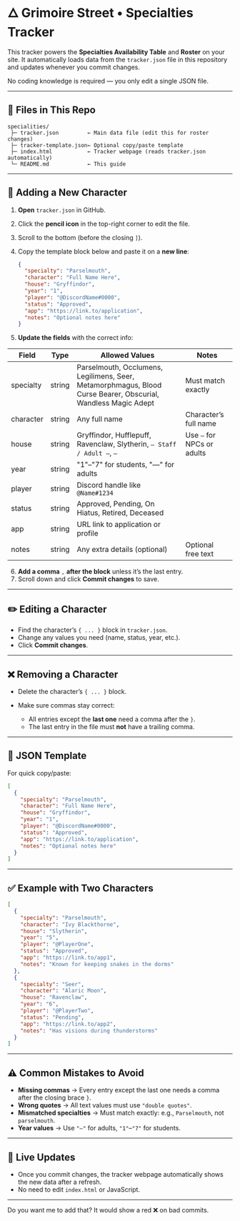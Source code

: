 # 🜂 Grimoire Street • Specialties Tracker

This tracker powers the **Specialties Availability Table** and **Roster** on your site.
It automatically loads data from the `tracker.json` file in this repository and updates whenever you commit changes.

No coding knowledge is required — you only edit a single JSON file.

---

## 📂 Files in This Repo

```
specialities/
 ├─ tracker.json         ← Main data file (edit this for roster changes)
 ├─ tracker-template.json← Optional copy/paste template
 ├─ index.html           ← Tracker webpage (reads tracker.json automatically)
 └─ README.md            ← This guide
```

---

## 📝 Adding a New Character

1. **Open** `tracker.json` in GitHub.

2. Click the **pencil icon** in the top-right corner to edit the file.

3. Scroll to the bottom (before the closing `]`).

4. Copy the template block below and paste it on a **new line**:

   ```json
   {
     "specialty": "Parselmouth",
     "character": "Full Name Here",
     "house": "Gryffindor",
     "year": "1",
     "player": "@DiscordName#0000",
     "status": "Approved",
     "app": "https://link.to/application",
     "notes": "Optional notes here"
   }
   ```

5. **Update the fields** with the correct info:

| Field     | Type   | Allowed Values                                                                                                | Notes                      |
| --------- | ------ | ------------------------------------------------------------------------------------------------------------- | -------------------------- |
| specialty | string | Parselmouth, Occlumens, Legilimens, Seer, Metamorphmagus, Blood Curse Bearer, Obscurial, Wandless Magic Adept | Must match exactly         |
| character | string | Any full name                                                                                                 | Character’s full name      |
| house     | string | Gryffindor, Hufflepuff, Ravenclaw, Slytherin, `— Staff / Adult —`, `—`                                        | Use `—` for NPCs or adults |
| year      | string | "1"–"7" for students, "—" for adults                                                                          |                            |
| player    | string | Discord handle like `@Name#1234`                                                                              |                            |
| status    | string | Approved, Pending, On Hiatus, Retired, Deceased                                                               |                            |
| app       | string | URL link to application or profile                                                                            |                            |
| notes     | string | Any extra details (optional)                                                                                  | Optional free text         |

6. **Add a comma** `,` **after the block** unless it’s the last entry.
7. Scroll down and click **Commit changes** to save.

---

## ✏️ Editing a Character

* Find the character’s `{ ... }` block in `tracker.json`.
* Change any values you need (name, status, year, etc.).
* Click **Commit changes**.

---

## ❌ Removing a Character

* Delete the character’s `{ ... }` block.
* Make sure commas stay correct:

  * All entries except the **last one** need a comma after the `}`.
  * The last entry in the file must **not** have a trailing comma.

---

## 📄 JSON Template

For quick copy/paste:

```json
[
  {
    "specialty": "Parselmouth",
    "character": "Full Name Here",
    "house": "Gryffindor",
    "year": "1",
    "player": "@DiscordName#0000",
    "status": "Approved",
    "app": "https://link.to/application",
    "notes": "Optional notes here"
  }
]
```

---

## ✅ Example with Two Characters

```json
[
  {
    "specialty": "Parselmouth",
    "character": "Ivy Blackthorne",
    "house": "Slytherin",
    "year": "5",
    "player": "@PlayerOne",
    "status": "Approved",
    "app": "https://link.to/app1",
    "notes": "Known for keeping snakes in the dorms"
  },
  {
    "specialty": "Seer",
    "character": "Alaric Moon",
    "house": "Ravenclaw",
    "year": "6",
    "player": "@PlayerTwo",
    "status": "Pending",
    "app": "https://link.to/app2",
    "notes": "Has visions during thunderstorms"
  }
]
```

---

## ⚠️ Common Mistakes to Avoid

* **Missing commas** → Every entry except the last one needs a comma after the closing brace `}`.
* **Wrong quotes** → All text values must use `"double quotes"`.
* **Mismatched specialties** → Must match exactly: e.g., `Parselmouth`, not `parselmouth`.
* **Year values** → Use `"—"` for adults, `"1"`–`"7"` for students.

---

## 🔄 Live Updates

* Once you commit changes, the tracker webpage automatically shows the new data after a refresh.
* No need to edit `index.html` or JavaScript.

---

Do you want me to add that? It would show a red ❌ on bad commits.
